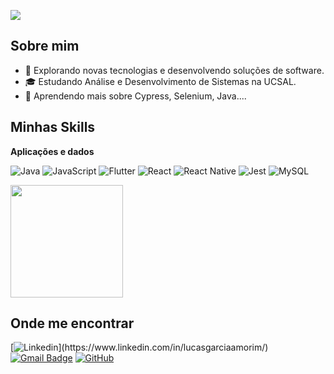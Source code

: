 ![](https://komarev.com/ghpvc/?username=lucasgarciaamorim&color=006bed)

## Sobre mim

- 🤔 Explorando novas tecnologias e desenvolvendo soluções de software.
- 🎓 Estudando Análise e Desenvolvimento de Sistemas na UCSAL.
- 🌱 Aprendendo mais sobre Cypress, Selenium, Java....

## Minhas Skills

**Aplicações e dados**


![Java](https://img.shields.io/badge/-Java-333333?style=flat&logo=Java&logoColor=007396)
![JavaScript](https://img.shields.io/badge/-JavaScript-333333?style=flat&logo=javascript)
![Flutter](https://img.shields.io/badge/-Flutter-333333?style=flat&logo=Flutter)
![React](https://img.shields.io/badge/-React-333333?style=flat&logo=react)
![React Native](https://img.shields.io/badge/-React%20Native-333333?style=flat&logo=react)
![Jest](https://img.shields.io/badge/-Jest-333333?style=flat&logo=jest)
![MySQL](https://img.shields.io/badge/-MySQL-333333?style=flat&logo=mysql)


<a href="https://github.com/lucasgarciaamorim" title="Perfil do Iuri">
  <img height="180em" src="https://github-readme-stats.vercel.app/api?username=lucasgarciaamorim&theme=dracula&show_icons=true" />
</a>

## Onde me encontrar

[![Linkedin](https://img.shields.io/badge/-Linkedin-blue?style=flat-square&logo=Linkedin&logoColor=white&link="https://www.linkedin.com/in/lucasgarciaamorim/")](https://www.linkedin.com/in/lucasgarciaamorim/)
[![Gmail Badge](https://img.shields.io/badge/-lucasgarciaamorim@gmail.com-006bed?style=flat-square&logo=Gmail&logoColor=white&link=mailto:lucasgarciaamorim@gmail.com)](mailto:lucasgarciaamorim@gmail.com)
[![GitHub](https://img.shields.io/github/followers/lucasgarciaamorim?label=follow&style=social)](https://github.com/Lucasgarciaamorim/)
